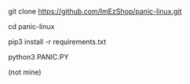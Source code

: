 git clone https://github.com/ImEzShop/panic-linux.git

cd panic-linux

pip3 install -r requirements.txt

python3 PANIC.PY

(not mine)
